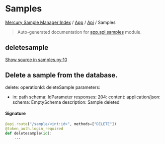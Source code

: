 # Samples

[Mercury Sample Manager Index](../../README.md#mercury-sample-manager-index) /
[App](../index.md#app) /
[Api](./index.md#api) /
Samples

> Auto-generated documentation for [app.api.samples](https://github.com/HolgerGraef/MSM/blob/master/app/api/samples.py) module.

## deletesample

[Show source in samples.py:10](https://github.com/HolgerGraef/MSM/blob/master/app/api/samples.py#L10)

Delete a sample from the database.
---
delete:
  operationId: deleteSample
  parameters:
  - in: path
    schema: IdParameter
  responses:
    204:
      content:
        application/json:
          schema: EmptySchema
      description: Sample deleted

#### Signature

```python
@api.route("/sample/<int:id>", methods=["DELETE"])
@token_auth.login_required
def deletesample(id):
    ...
```
